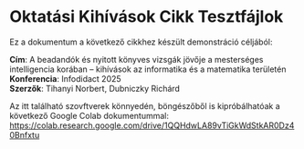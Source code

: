 # Oktatási Kihívások Cikk Tesztfájlok

Ez a dokumentum a következő cikkhez készült demonstráció céljából:

**Cím**: A beadandók és nyitott könyves vizsgák jövője a mesterséges intelligencia korában – kihívások az informatika és a matematika területén  
**Konferencia**: Infodidact 2025  
**Szerzők**: Tihanyi Norbert, Dubniczky Richárd


Az itt található szovftverek könnyedén, böngészőből is kipróbálhatóak a következő Google Colab dokumentummal: https://colab.research.google.com/drive/1QQHdwLA89vTiGkWdStkAR0Dz40Bnfxtu
